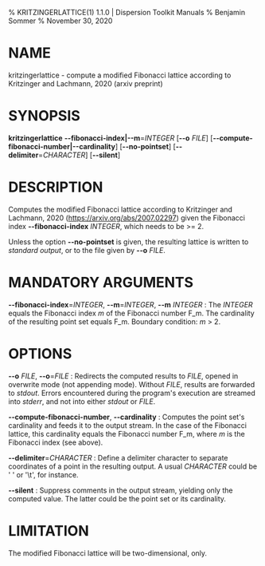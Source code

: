 % KRITZINGERLATTICE(1) 1.1.0 | Dispersion Toolkit Manuals
% Benjamin Sommer
% November 30, 2020

# NAME

kritzingerlattice - compute a modified Fibonacci lattice according to Kritzinger and Lachmann, 2020 (arxiv preprint)

# SYNOPSIS

**kritzingerlattice** **\--fibonacci-index|\--m**=*INTEGER* [**\--o** *FILE*] [**\--compute-fibonacci-number|--cardinality**] [**\--no-pointset**] [**\--delimiter**=*CHARACTER*] [**\--silent**]

# DESCRIPTION

Computes the modified Fibonacci lattice according to Kritzinger and Lachmann, 2020 (https://arxiv.org/abs/2007.02297) given the Fibonacci index **\--fibonacci-index** *INTEGER*, which needs to be >= 2.

Unless the option **\--no-pointset** is given, the resulting lattice is written to *standard output*, or to the file given by **\--o** *FILE*. 

# MANDATORY ARGUMENTS

**\--fibonacci-index**=*INTEGER*, **\--m**=*INTEGER*, **\--m** *INTEGER*
:   The *INTEGER* equals the Fibonacci index *m* of the Fibonacci number F_m. The cardinality of the resulting point set equals F_m. Boundary condition: *m* > 2.

# OPTIONS

**\--o** *FILE*, **\--o**=*FILE*
:   Redirects the computed results to *FILE*, opened in overwrite mode (not appending mode). Without *FILE*, results are forwarded to *stdout*. Errors encountered during the program's execution are streamed into *stderr*, and not into either *stdout* or *FILE*.

**\--compute-fibonacci-number**, **\--cardinality**
:   Computes the point set's cardinality and feeds it to the output stream. In the case of the Fibonacci lattice, this cardinality equals the Fibonacci number F_m, where *m* is the Fibonacci index (see above).

**\--delimiter**=*CHARACTER*
:   Define a delimiter character to separate coordinates of a point in the resulting output. A usual *CHARACTER* could be \' \' or \'\\t\', for instance.

**\--silent**
:   Suppress comments in the output stream, yielding only the computed value. The latter could be the point set or its cardinality.

# LIMITATION

The modified Fibonacci lattice will be two-dimensional, only.